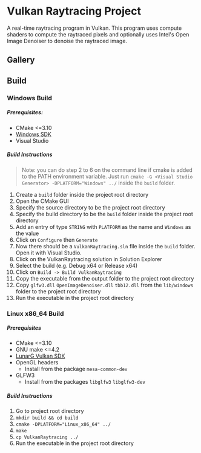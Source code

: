 # Vulkan Raytracing Project
A real-time raytracing program in Vulkan. This program uses compute shaders to compute the raytraced pixels and optionally uses Intel's Open Image Denoiser to denoise the raytraced image.

## Gallery

## Build
### Windows Build
##### Prerequisites:
- CMake <=3.10
- [Windows SDK](https://developer.microsoft.com/en-us/windows/downloads/windows-sdk/)
- Visual Studio

##### Build Instructions

> Note: you can do step 2 to 6 on the command line if cmake is added to the PATH environment variable. Just run `cmake -G <Visual Studio Generator> -DPLATFORM="Windows" ../` inside the `build` folder.

1. Create a `build` folder inside the project root directory
2. Open the CMake GUI
3. Specify the source directory to be the project root directory
4. Specify the build directory to be the `build` folder inside the project root directory
5. Add an entry of type `STRING` with `PLATFORM` as the name and `Windows` as the value
6. Click on `Configure` then `Generate`
7. Now there should be a `VulkanRaytracing.sln` file inside the `build` folder. Open it with Visual Studio.
8. Click on the VulkanRaytracing solution in Solution Explorer
9. Select the build (e.g. Debug x64 or Release x64)
10. Click on `Build -> Build VulkanRaytracing`
11. Copy the executable from the output folder to the project root directory
12. Copy `glfw3.dll` `OpenImageDenoiser.dll` `tbb12.dll` from the `lib/windows` folder to the project root directory
13. Run the executable in the project root directory

### Linux x86_64 Build
##### Prerequisites
- CMake <=3.10
- GNU make <=4.2
- [LunarG Vulkan SDK](https://vulkan.lunarg.com/sdk/home#linux)
- OpenGL headers
    - Install from the package `mesa-common-dev`
- GLFW3
    - Install from the packages `libglfw3` `libglfw3-dev`

##### Build Instructions
1. Go to project root directory
2. `mkdir build && cd build`
3. `cmake -DPLATFORM="Linux_x86_64" ../`
4. `make`
5. `cp VulkanRaytracing ../`
6. Run the executable in the project root directory